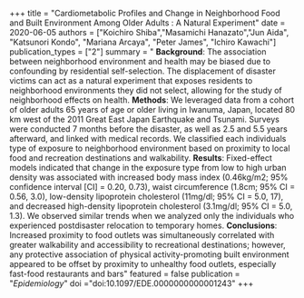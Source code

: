 +++
title = "Cardiometabolic Profiles and Change in Neighborhood Food and Built Environment Among Older Adults : A Natural Experiment"
date = 2020-06-05
authors = ["Koichiro Shiba","Masamichi Hanazato","Jun Aida", "Katsunori Kondo",  "Mariana Arcaya", "Peter James", "Ichiro Kawachi"]
publication_types = ["2"]
summary = "
**Background**:
The association between neighborhood environment and health may be biased due to confounding by residential self-selection. The displacement of disaster victims can act as a natural experiment that exposes residents to neighborhood environments they did not select, allowing for the study of neighborhood effects on health.
**Methods**:
We leveraged data from a cohort of older adults 65 years of age or older living in Iwanuma, Japan, located 80 km west of the 2011 Great East Japan Earthquake and Tsunami. Surveys were conducted 7 months before the disaster, as well as 2.5 and 5.5 years afterward, and linked with medical records. We classified each individuals type of exposure to neighborhood environment based on proximity to local food and recreation destinations and walkability.
**Results**:
Fixed-effect models indicated that change in the exposure type from low to high urban density was associated with increased body mass index (0.46kg/m2; 95% confidence interval [CI] = 0.20, 0.73), waist circumference (1.8cm; 95% CI = 0.56, 3.0), low-density lipoprotein cholesterol
(11mg/dl; 95% CI = 5.0, 17), and decreased high-density lipoprotein cholesterol (3.1mg/dl; 95% CI = 5.0, 1.3). We observed similar trends when we analyzed only the individuals who experienced postdisaster relocation to temporary homes.
**Conclusions**:
Increased proximity to food outlets was simultaneously correlated with greater walkability and accessibility to recreational destinations; however, any protective association of physical activity-promoting built environment appeared to be offset by proximity to unhealthy food outlets,
especially fast-food restaurants and bars"
featured = false
publication = "*Epidemiology*"
doi ="doi:10.1097/EDE.0000000000001243"
+++
